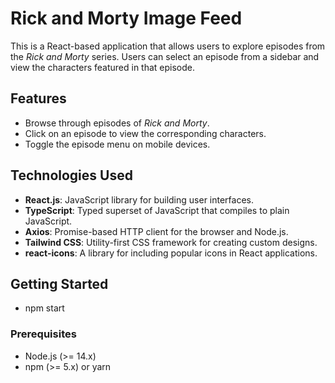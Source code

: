 # Rick and Morty Image Feed

This is a React-based application that allows users to explore episodes from the *Rick and Morty* series. Users can select an episode from a sidebar and view the characters featured in that episode.

## Features

- Browse through episodes of *Rick and Morty*.
- Click on an episode to view the corresponding characters.
- Toggle the episode menu on mobile devices.

## Technologies Used

- **React.js**: JavaScript library for building user interfaces.
- **TypeScript**: Typed superset of JavaScript that compiles to plain JavaScript.
- **Axios**: Promise-based HTTP client for the browser and Node.js.
- **Tailwind CSS**: Utility-first CSS framework for creating custom designs.
- **react-icons**: A library for including popular icons in React applications.

## Getting Started
- npm start

### Prerequisites

- Node.js (>= 14.x)
- npm (>= 5.x) or yarn

